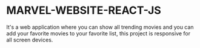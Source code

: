 # MARVEL-WEBSITE-REACT-JS
It's a web application where you can show all trending movies and you can add your favorite movies to your favorite list, this project is responsive for all screen devices.
